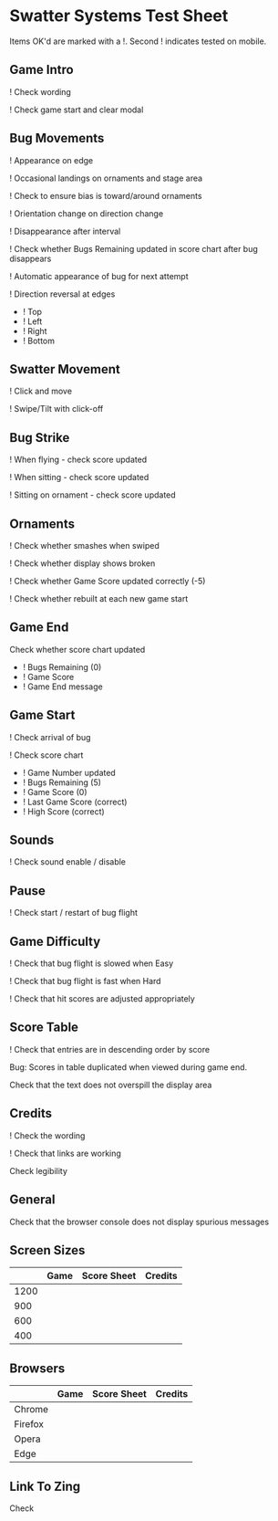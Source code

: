 # Swatter Systems Test Sheet

Items OK'd are marked with a !. Second ! indicates tested on mobile.

## Game Intro

! Check wording

! Check game start and clear modal

## Bug Movements

! Appearance on edge

! Occasional landings on ornaments and stage area

! Check to ensure bias is toward/around ornaments

! Orientation change on direction change

! Disappearance after interval

! Check whether Bugs Remaining updated in score chart after bug disappears

! Automatic appearance of bug for next attempt

! Direction reversal at edges
- ! Top
- ! Left
- ! Right
- ! Bottom

## Swatter Movement

! Click and move

! Swipe/Tilt with click-off

## Bug Strike

! When flying - check score updated

! When sitting - check score updated

! Sitting on ornament - check score updated

## Ornaments

! Check whether smashes when swiped

! Check whether display shows broken

! Check whether Game Score updated correctly (-5)

! Check whether rebuilt at each new game start

## Game End

Check whether score chart updated
- ! Bugs Remaining (0)
- ! Game Score
- ! Game End message

## Game Start

! Check arrival of bug
    
! Check score chart
- ! Game Number updated
- ! Bugs Remaining (5)
- ! Game Score (0)
- ! Last Game Score (correct)
- ! High Score (correct)

## Sounds

! Check sound enable / disable

## Pause

! Check start / restart of bug flight

## Game Difficulty

! Check that bug flight is slowed when Easy

! Check that bug flight is fast when Hard

! Check that hit scores are adjusted appropriately

## Score Table

! Check that entries are in descending order by score

Bug: Scores in table duplicated when viewed during game end.

Check that the text does not overspill the display area

## Credits

! Check the wording

! Check that links are working

Check legibility

## General

Check that the browser console does not display
spurious messages

## Screen Sizes

|      | Game | Score Sheet | Credits |
| ---- | ---- | ----------- | ------- |
| 1200 |      |             |         |
| 900  |      |             |         |
| 600  |      |             |         |
| 400  |      |             |         |

## Browsers

|          | Game    | Score Sheet  | Credits  |
| -------- | ------- | ------------ | -------- |
| Chrome   |         |              |          |
| Firefox  |         |              |          |
| Opera    |         |              |          |
| Edge     |         |              |          |

## Link To Zing

Check